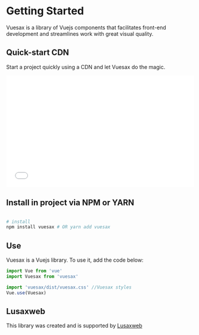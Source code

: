 
# Getting Started

<box header>

Vuesax is a library of Vuejs components that facilitates front-end development and streamlines work with great visual quality.

</box>


<box>

## Quick-start CDN

Start a project quickly using a CDN and let Vuesax do the magic.

<iframe width="100%" height="300" src="//jsfiddle.net/luisdanielroviracontreras/txzqp7ny/6/embedded/html,result/" allowpaymentrequest allowfullscreen="allowfullscreen" frameborder="0"></iframe>

</box>

<box>

## Install in project via NPM or YARN

```bash

# install
npm install vuesax # OR yarn add vuesax

```

</box>

<box>

## Use

Vuesax is a Vuejs library. To use it, add the code below:

```js
import Vue from 'vue'
import Vuesax from 'vuesax'

import 'vuesax/dist/vuesax.css' //Vuesax styles
Vue.use(Vuesax)
```

</box>

<box>

## Lusaxweb

This library was created and is supported by [Lusaxweb](http://www.lusaxweb.com/)

</box>
